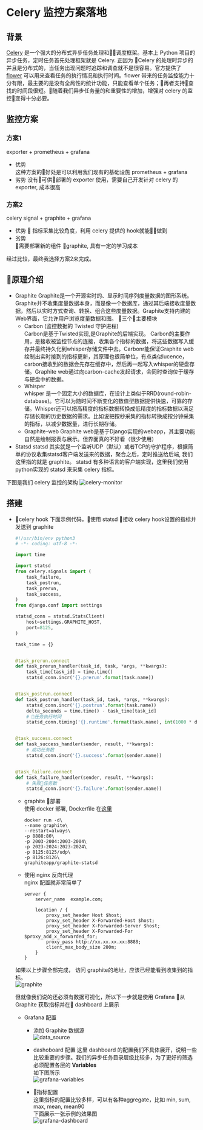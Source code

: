# Celery 监控方案落地


## 背景
[Celery](http://www.celeryproject.org/) 是一个强大的分布式异步任务处理和调度框架。基本上 Python 项目的异步任务，定时任务首先处理框架就是 Celery. 正因为 Celery 的处理时异步的并且是分布式的，当任务出现问题时追踪和调查就不是很容易。官方提供了 [flower](https://github.com/mher/flower) 可以用来查看任务的执行情况和执行时间。flower 带来的任务监控能力十分有限，最主要的是没有全局性的统计功能，只能查看单个任务；再者支持查找的时间段很短。随着我们异步任务量的和重要性的增加，增强对 celery 的监控变得十分必要。

## 监控方案    
### 方案1  
exporter + prometheus + grafana 
* 优势   
  这种方案的好处是可以利用我们现有的基础设施 prometheus + grafana
* 劣势
  没有可供部署的 exporter 使用，需要自己开发针对 celery 的exporter, 成本很高

### 方案2
celery signal + graphite + grafana
* 优势
  指标采集比较角度，利用 celery 提供的 hook就能做到
* 劣势  
  需要部署新的组件 graphite, 具有一定的学习成本

经过比较，最终我选择方案2来完成。

## 原理介绍
* Graphite
Graphite是一个开源实时的、显示时间序列度量数据的图形系统。Graphite并不收集度量数据本身，而是像一个数据库，通过其后端接收度量数据，然后以实时方式查询、转换、组合这些度量数据。Graphite支持内建的Web界面，它允许用户浏览度量数据和图。
三个主要模块  
    * Carbon (监控数据的 Twisted 守护进程)  
        Carbon是基于Twisted实现,是Graphite的后端实现。
        Carbon的主要作用，是接收被监控节点的连接，收集各个指标的数据，将这些数据写入缓存并最终持久化到whisper存储文件中去。Carbonr能保证Graphite web 绘制出实时接到的指标更新，其原理也很简单位，有点类似lucence，carbon接收到的数据会先存在缓存中，然后再一起写入whisper的硬盘存储。Graphite web通过向carbon-cache发起请求，会同时查询位于缓存与硬盘中的数据。
    * Whisper  
        whisper 是一个固定大小的数据库，在设计上类似于RRD(round-robin-database)。它可以为随时间不断变化的数值型数据提供快速，可靠的存储。Whisper还可以把高精度的指标数据转换成低精度的指标数据以满足存储长期的历史数据的需求。比如说把按秒采集的指标转换成按分钟采集的指标，以减少数据量，进行长期存储。
    * Graphite-web
        Graphite web是基于Django实现的webapp，其主要功能自然是绘制报表与展示。但界面真的不好看（很少使用）
* Statsd
   statsd 其实就是一个监听UDP（默认）或者TCP的守护程序，根据简单的协议收集statsd客户端发送来的数据，聚合之后，定时推送给后端, 我们这里指的就是 graphite。 statsd 有多种语言的客户端实现，这里我们使用 python实现的 statsd 来采集 celery 指标。

下图是我们 celery 监控的架构
![celery-monitor](https://pics.lxkaka.wang/celery-monitor.png)

## 搭建
* celery hook
  下面示例代码，使用 statsd 接收 celery hook设置的指标并发送到 graphite
    ```python
    #!/usr/bin/env python3
    # -*- coding: utf-8 -*-

    import time

    import statsd
    from celery.signals import (
        task_failure,
        task_postrun,
        task_prerun,
        task_success,
    )
    from django.conf import settings

    statsd_conn = statsd.StatsClient(
        host=settings.GRAPHITE_HOST,
        port=8125,
    )

    task_time = {}


    @task_prerun.connect
    def task_prerun_handler(task_id, task, *args, **kwargs):
        task_time[task_id] = time.time()
        statsd_conn.incr('{}.prerun'.format(task.name))


    @task_postrun.connect
    def task_postrun_handler(task_id, task, *args, **kwargs):
        statsd_conn.incr('{}.postrun'.format(task.name))
        delta_seconds = time.time() - task_time[task_id]
        # 任务执行时间
        statsd_conn.timing('{}.runtime'.format(task.name), int(1000 * delta_seconds))


    @task_success.connect
    def task_success_handler(sender, result, **kwargs):
        # 成功任务数
        statsd_conn.incr('{}.success'.format(sender.name))


    @task_failure.connect
    def task_failure_handler(sender, result, **kwargs):
        # 失败任务数
        statsd_conn.incr('{}.failure'.format(sender.name))
    ```

    * graphite 部署  
    使用 docker 部署, Dockerfile 在[这里](https://github.com/graphite-project/docker-graphite-statsd/blob/master/Dockerfile)

        ```
        docker run -d\
        --name graphite\
        --restart=always\
        -p 8888:80\
        -p 2003-2004:2003-2004\
        -p 2023-2024:2023-2024\
        -p 8125:8125/udp\
        -p 8126:8126\
        graphiteapp/graphite-statsd
        ```
    * 使用 nginx 反向代理  
      nginx 配置就非常简单了
        ```
        server {
            server_name  example.com;

            location / {
                proxy_set_header Host $host;
                proxy_set_header X-Forwarded-Host $host;
                proxy_set_header X-Forwarded-Server $host;
                proxy_set_header X-Forwarded-For $proxy_add_x_forwarded_for;
                proxy_pass http://xx.xx.xx.xx:8888;
                client_max_body_size 200m;
            }
        }
        ```
    如果以上步骤全部完成， 访问 graphite的地址，应该已经能看到收集到的指标。  
    ![graphite](https://pics.lxkaka.wang/graphite.png)

    但就像我们说的还必须有数据可视化，所以下一步就是使用 Grafana 从 Graphite 获取指标并在 dashboard 上展示

    * Grafana 配置  
        * 添加 Graphite 数据源  
        ![data_source](https://pics.lxkaka.wang/data_source.png)

        * dashoboard 配置
        这里 dashboard 的配置我们不具体展开，说明一些比较重要的步骤。我们的异步任务目录层级比较多，为了更好的筛选必须配置各层的 **Variables**  
        如下图所示    
        ![grafana-variables](https://pics.lxkaka.wang/grafana-variables.png)  

        * 指标配置  
        这里指标的配置比较多样，可以有各种aggregate，比如 min, sum, max, mean, mean90  
        下面展示一张示例的效果图    
        ![grafana-dashboard](https://pics.lxkaka.wang/dashboard.png)

